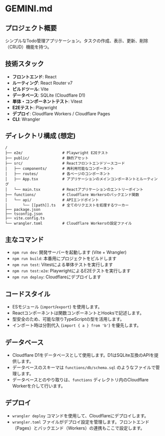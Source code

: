 ﻿# GEMINI.md

## プロジェクト概要

シンプルなTodo管理アプリケーション。タスクの作成、表示、更新、削除（CRUD）機能を持つ。

## 技術スタック

- **フロントエンド**: React
- **ルーティング**: React Router v7
- **ビルドツール**: Vite
- **データベース**: SQLite (Cloudflare D1)
- **単体・コンポーネントテスト**: Vitest
- **E2Eテスト**: Playwright
- **デプロイ**: Cloudflare Workers / Cloudflare Pages
- **CLI**: Wrangler

## ディレクトリ構成 (想定)

```
/
├── e2e/                  # Playwright E2Eテスト
├── public/               # 静的アセット
├── src/                  # Reactフロントエンドソースコード
│   ├── components/       # 再利用可能なコンポーネント
│   ├── routes/           # 各ページのコンポーネント
│   ├── App.tsx           # アプリケーションのメインコンポーネントとルーティング
│   └── main.tsx          # Reactアプリケーションのエントリーポイント
├── functions/            # Cloudflare Workersのバックエンド関数
│   └── api/              # APIエンドポイント
│       └── [[path]].ts   # 全てのリクエストを処理するワーカー
├── package.json
├── tsconfig.json
├── vite.config.ts
└── wrangler.toml         # Cloudflare Workersの設定ファイル
```

## 主なコマンド

- `npm run dev`: 開発サーバーを起動します (Vite + Wrangler)
- `npm run build`: 本番用にプロジェクトをビルドします
- `npm run test`: Vitestによる単体テストを実行します
- `npm run test:e2e`: PlaywrightによるE2Eテストを実行します
- `npm run deploy`: Cloudflareにデプロイします

## コードスタイル

- ESモジュール (`import`/`export`) を使用します。
- Reactコンポーネントは関数コンポーネントとHooksで記述します。
- 型安全のため、可能な限りTypeScriptの型を活用します。
- インポート時は分割代入 (`import { a } from 'b'`) を優先します。

## データベース

- Cloudflare D1をデータベースとして使用します。D1はSQLite互換のAPIを提供します。
- データベースのスキーマは `functions/db/schema.sql` のようなファイルで管理します。
- データベースとのやり取りは、`functions` ディレクトリ内のCloudflare Workerを介して行います。

## デプロイ

- `wrangler deploy` コマンドを使用して、Cloudflareにデプロイします。
- `wrangler.toml` ファイルがデプロイ設定を管理します。フロントエンド（Pages）とバックエンド（Workers）の連携もここで設定します。